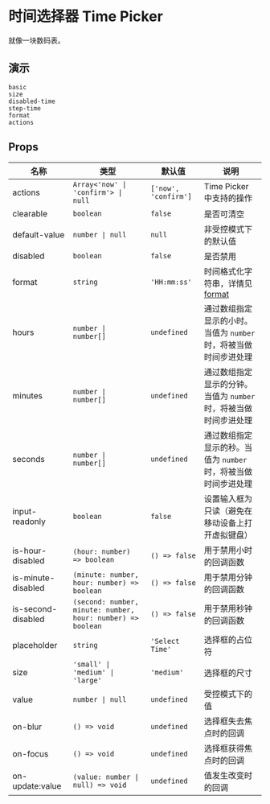 # 时间选择器 Time Picker

就像一块数码表。

## 演示

```demo
basic
size
disabled-time
step-time
format
actions
```

## Props

| 名称 | 类型 | 默认值 | 说明 |
| --- | --- | --- | --- |
| actions | `Array<'now' \| 'confirm'> \| null` | `['now', 'confirm']` | Time Picker 中支持的操作 |
| clearable | `boolean` | `false` | 是否可清空 |
| default-value | `number \| null` | `null` | 非受控模式下的默认值 |
| disabled | `boolean` | `false` | 是否禁用 |
| format | `string` | `'HH:mm:ss'` | 时间格式化字符串，详情见 [format](https://date-fns.org/v2.23.0/docs/format) |
| hours | `number \| number[]` | `undefined` | 通过数组指定显示的小时。当值为 `number` 时，将被当做时间步进处理 |
| minutes | `number \| number[]` | `undefined` | 通过数组指定显示的分钟。当值为 `number` 时，将被当做时间步进处理 |
| seconds | `number \| number[]` | `undefined` | 通过数组指定显示的秒。当值为 `number` 时，将被当做时间步进处理 |
| input-readonly | `boolean` | `false` | 设置输入框为只读（避免在移动设备上打开虚拟键盘） |
| is-hour-disabled | `(hour: number) => boolean` | `() => false` | 用于禁用小时的回调函数 |
| is-minute-disabled | `(minute: number, hour: number) => boolean` | `() => false` | 用于禁用分钟的回调函数 |
| is-second-disabled | `(second: number, minute: number, hour: number) => boolean` | `() => false` | 用于禁用秒钟的回调函数 |
| placeholder | `string` | `'Select Time'` | 选择框的占位符 |
| size | `'small' \| 'medium' \| 'large'` | `'medium'` | 选择框的尺寸 |
| value | `number \| null` | `undefined` | 受控模式下的值 |
| on-blur | `() => void` | `undefined` | 选择框失去焦点时的回调 |
| on-focus | `() => void` | `undefined` | 选择框获得焦点时的回调 |
| on-update:value | `(value: number \| null) => void` | `undefined` | 值发生改变时的回调 |
